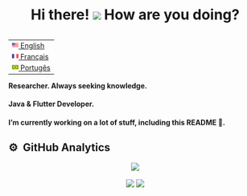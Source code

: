 <h1 align="center"> Hi there! <img src="https://raw.githubusercontent.com/MartinHeinz/MartinHeinz/master/wave.gif" width="21"> How are you doing?</h2>

<table align="right">
 <tr><td><a href="README.md"><img src="images/us-flag.png" height="13"> English</a></td></tr>
 <tr><td><a href="README_fr.md"><img src="images/fr-flag.png" height="13"> Français</a></td></tr>
 <tr><td><a href="README_pt.md"><img src="images/br-flag.png" height="13"> Portugês</a></td></tr>
</table>

#### Researcher. Always seeking knowledge.

#### Java & Flutter Developer.

#### I’m currently working on a lot of stuff, including this README 🤔.

## ⚙️ &nbsp;GitHub Analytics

<p align="center">
<img height="137px" src="https://github-readme-streak-stats.herokuapp.com/?user=brunotacca&hide_border=true&theme=nightowl" />
</p>
<p align="center">
<img height="137px" src="https://github-readme-stats.vercel.app/api?username=brunotacca&hide_title=true&hide_border=true&show_icons=true&include_all_commits=true&count_private=true&line_height=21&theme=nightowl" /> <img height="137px" src="https://github-readme-stats.vercel.app/api/top-langs/?username=brunotacca&hide=html&hide_title=true&hide_border=true&layout=compact&langs_count=8&theme=nightowl" />
</p>